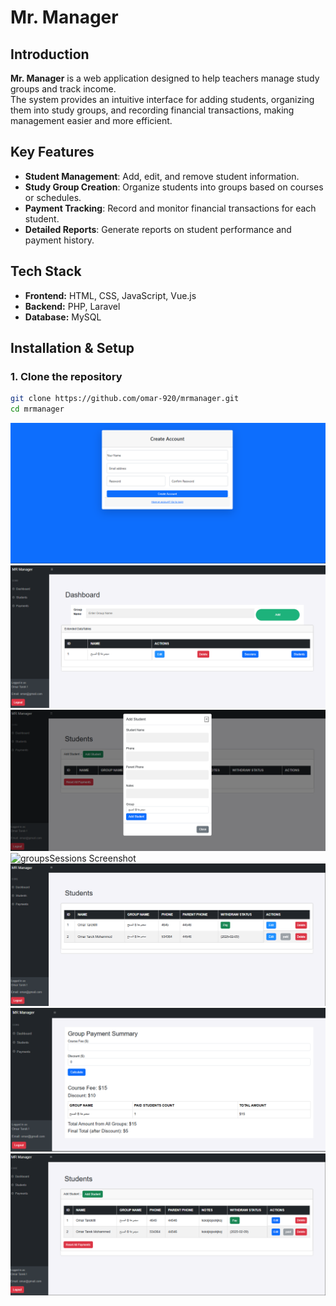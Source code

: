 # Mr. Manager

## Introduction

**Mr. Manager** is a web application designed to help teachers manage study groups and track income.  
The system provides an intuitive interface for adding students, organizing them into study groups, and recording financial transactions, making management easier and more efficient.  

## Key Features

- **Student Management**: Add, edit, and remove student information.  
- **Study Group Creation**: Organize students into groups based on courses or schedules.  
- **Payment Tracking**: Record and monitor financial transactions for each student.  
- **Detailed Reports**: Generate reports on student performance and payment history.  

## Tech Stack

- **Frontend:** HTML, CSS, JavaScript, Vue.js  
- **Backend:** PHP, Laravel  
- **Database:** MySQL  

## Installation & Setup

### 1. Clone the repository
```bash
git clone https://github.com/omar-920/mrmanager.git
cd mrmanager
```
![login Screenshot](https://raw.githubusercontent.com/omar-920/mrmanager/refs/heads/main/mrmanagerpics/teacherlogin.png)
![groups Screenshot](https://raw.githubusercontent.com/omar-920/mrmanager/refs/heads/main/mrmanagerpics/groups.png)
![Add students Screenshot](https://raw.githubusercontent.com/omar-920/mrmanager/refs/heads/main/mrmanagerpics/add%20student.png)
![groupsSessions Screenshot](https://raw.githubusercontent.com/omar-920/mrmanager/refs/heads/main/mrmanagerpics/groupssessions.png)
![groupsStudents Screenshot](https://raw.githubusercontent.com/omar-920/mrmanager/refs/heads/main/mrmanagerpics/groupsstudents.png)
![payments Screenshot](https://raw.githubusercontent.com/omar-920/mrmanager/refs/heads/main/mrmanagerpics/payments.png)
![students Screenshot](https://raw.githubusercontent.com/omar-920/mrmanager/refs/heads/main/mrmanagerpics/students.png)

